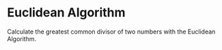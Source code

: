 # Euclidean Algorithm

Calculate the greatest common divisor of two numbers with the Euclidean Algorithm.
